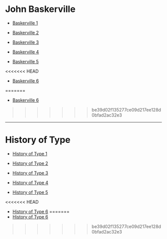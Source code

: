 # John Baskerville

- [Baskerville 1](https://christine1810.github.io/John-Baskerville/baskerville1.html)

- [Baskerville 2](https://christine1810.github.io/John-Baskerville/baskerville2.html)

- [Baskerville 3](https://christine1810.github.io/John-Baskerville/baskerville3.html)

- [Baskerville 4](https://christine1810.github.io/John-Baskerville/baskerville4.html)

- [Baskerville 5](https://christine1810.github.io/John-Baskerville/baskerville5.html)

<<<<<<< HEAD
- [Baskerville 6](https://christine1810.github.io/John-Baskerville/baskerville5.html)

=======
- [Baskerville 6](https://christine1810.github.io/John-Baskerville/baskerville6.html)
>>>>>>> be39d02f135277ce09d217ee128d0bfad2ac32e3

---

# History of Type

- [History of Type 1](https://christine1810.github.io/John-Baskerville/history1.html)

- [History of Type 2](https://christine1810.github.io/John-Baskerville/history2.html)

- [History of Type 3](https://christine1810.github.io/John-Baskerville/history3.html)

- [History of Type 4](https://christine1810.github.io/John-Baskerville/history4.html)

- [History of Type 5](https://christine1810.github.io/John-Baskerville/history5.html)

<<<<<<< HEAD
- [History of Type 6](https://christine1810.github.io/John-Baskerville/history5.html)
=======
- [History of Type 6](https://christine1810.github.io/John-Baskerville/history6.html)
>>>>>>> be39d02f135277ce09d217ee128d0bfad2ac32e3
